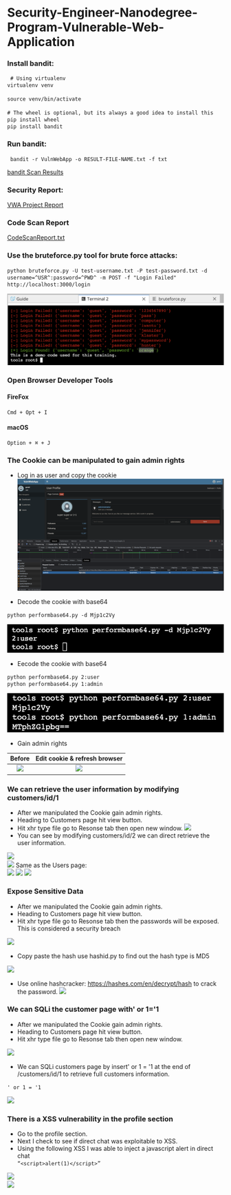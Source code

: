 # Security-Engineer-Nanodegree-Program-Vulnerable-Web-Application
[image1]: ./images/bruteforce.png
[image2]: ./images/cookie.png
[image3]: ./images/decode.png
[image4]: ./images/encode.png
[image5]: ./images/before.png
[image6]: ./images/admin.png
[image7]: ./images/BrokenAccess1.png
[image8]: ./images/brokenAccess.png
[image9]: ./images/b3.png
[image10]: ./images/Users.png
[image11]: ./images/SQLi.png
[image12]: ./images/SQLi2.png
[image13]: ./images/Sensitive.png
[image14]: ./images/hash.png
[image15]: ./images/onlinehashcracker.png
[image16]: ./images/SQLiResult.png
[image17]: ./images/XSS.png
[image18]: ./images/XSS1.png  
### Install bandit:
```
 # Using virtualenv
virtualenv venv

source venv/bin/activate

# The wheel is optional, but its always a good idea to install this
pip install wheel
pip install bandit
```

### Run bandit:
```
 bandit -r VulnWebApp -o RESULT-FILE-NAME.txt -f txt
 ```
 
[bandit Scan Results](/RESULT-FILE-NAME.txt)  
### Security Report: 
[VWA Project Report](/VWA-Project-Template.pdf)  

### Code Scan Report  
[CodeScanReport.txt](/staticcodescan/ScanResults-CodeScanReportTemplate.txt)  

### Use the bruteforce.py tool for brute force attacks:

```
python bruteforce.py -U test-username.txt -P test-password.txt -d username=^USR^:password=^PWD^ -m POST -f "Login Failed" http://localhost:3000/login
```
![image1]

### Open Browser Developer Tools 
#### FireFox
```
Cmd + Opt + I 
```
#### macOS
```
Option + ⌘ + J 
```

### The Cookie can be manipulated to gain admin rights  

* Log in as user and copy the cookie
![image2]  

* Decode the cookie with base64
``` 
python performbase64.py -d Mjp1c2Vy
```
![image3]

* Eecode the cookie with base64
```
python performbase64.py 2:user
python performbase64.py 1:admin
```
![image4]

* Gain admin rights  

Before      |  Edit cookie & refresh browser
:-------------------------:|:-------------------------:
![][image5]                | ![][image6]
### We can retrieve the user information by modifying customers/id/1   

- After we manipulated the Cookie gain admin rights.
- Heading to Customers page hit view button.  
- Hit xhr type file go to Resonse tab then open new window.
![][image7] 
- You can see by modifying customers/id/2 we can direct retrieve the user information.

![][image8]  
![][image9]
Same as the Users page:  
![][image10]
![][image11]
![][image12]

### Expose Sensitive Data
- After we manipulated the Cookie gain admin rights.
- Heading to Customers page hit view button.
- Hit xhr type file go to Resonse tab then the passwords will be exposed. This is considered a security breach  

![][image13]  
- Copy paste the hash use hashid.py to find out the hash type is MD5 
 
![][image14]
- Use online hashcracker: https://hashes.com/en/decrypt/hash to crack the password.
![][image15]
### We can SQLi the customer page with' or 1='1  

- After we manipulated the Cookie gain admin rights.
- Heading to Customers page hit view button.
- Hit xhr type file go to Resonse tab then open new window.  

![][image13]
- We can SQLi customers page by insert' or 1 = '1 at the end of  /customers/id/1 to retrieve full customers information.
```
' or 1 = '1
```
![][image16]

### There is a XSS vulnerability in the profile section  

- Go to the profile section.
- Next I check to see if direct chat was exploitable to XSS.  
- Using the following XSS I was able to inject a javascript alert in direct chat  
 `“<script>alert(1)</script>”`

![][image17]  
![][image18] 